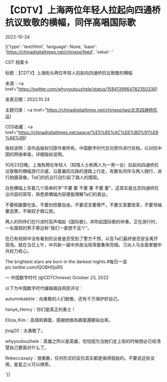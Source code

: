 # 【CDTV】上海两位年轻人拉起向四通桥抗议致敬的横幅，同伴高唱国际歌

2022-10-24

[{'type': 'text/html', 'language': None, 'base': 'https://chinadigitaltimes.net/chinese/feed', 'value': '

CDT 档案卡

标题：【CDTV】上海街头两位年轻人拉起向四通桥抗议致敬的横幅

来源：<a href="https://twitter.com/whyyoutouzhele/status/1584139964782350336)

发表日期：2022.10.24

主题归类：<a href="https://chinadigitaltimes.net/chinese/tag/北京四通桥抗议)

CDS收藏：<a href="https://chinadigitaltimes.net/space/%E5%85%AC%E6%B0%91%E9%A6%86)

版权说明：该作品版权归原作者所有。中国数字时代仅对原作进行存档，以对抗中国的网络审查。详细版权说明。







10月23日晚，上海有两位年轻人（知情人士称两人为一男一女）拉起向四通桥抗议致敬的横幅游行示威，沿着襄阳北路的道路上行走，有数名同伴与两人随行，进行拍摄录像。Ta们的抗议行动引起了路人的围观。

白色横幅上写着几个简单的字“不要 要 不要 要 不要 要”，这其实是北京四通桥抗议内容的简写，熟悉原横幅内容便能理解Ta们的表达。



不要核酸要吃饭，不要封控要自由，不要谎言要尊严，不要文革要改革，不要领袖要选票，不做奴才做公民。



两人的同伴们在行进时高声唱起《国际歌》，并吹起国际歌的伴奏。正在游行时，一名围观的男子靠近称“我们一直想干这个”。

在已有视频中没有看到抗议者是否受到了警方干预，以及Ta们最终是否安全离开现场。就在当日上午，中共新一届中央政治局常委集体亮相，习派人马全面掌握中共权力核心。



The brightest stars are born in the darkest nights.#每日一语 pic.twitter.com/lQOBH0jsRS

&mdash; 中国数字时代 (@CDTChinese) October 23, 2022



以下为中国数字时代编辑摘自网民评论：



autumnbabble：向勇敢的人们致敬，还有千万保护好自己。

hanye_Henry：你们是真正的勇士！

Eliiza_Kim：高墙和鷄蛋，感謝她做為鷄蛋還願站出來。

jtxqj20：太勇敢了。

whyyoutouzhele：英雄之所以是英雄，恰恰因为当她们走上街的时候想必已经清楚自己要面对什么了。

Rebeccaxazy：很勇敢，任何形式的反抗其实都是值得鼓励的。不要说这些没用，星星之火可以燎原。

'}]